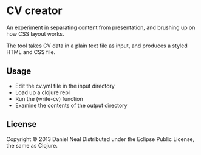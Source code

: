 # CV creator

An experiment in separating content from presentation, and
brushing up on how CSS layout works.

The tool takes CV data in a plain text file as input, and produces
a styled HTML and CSS file.

## Usage

 - Edit the cv.yml file in the input directory
 - Load up a clojure repl
 - Run the (write-cv) function
 - Examine the contents of the output directory

## License

Copyright © 2013 Daniel Neal
Distributed under the Eclipse Public License, the same as Clojure.

